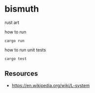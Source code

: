 # bismuth
rust art

how to run 

    cargo run

how to run unit tests

    cargo test

## Resources

* https://en.wikipedia.org/wiki/L-system
